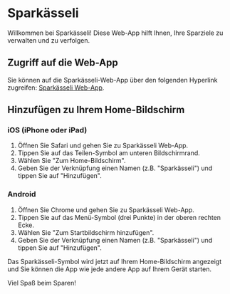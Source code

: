 # Sparkässeli

Willkommen bei Sparkässeli! Diese Web-App hilft Ihnen, Ihre Sparziele zu verwalten und zu verfolgen.

## Zugriff auf die Web-App

Sie können auf die Sparkässeli-Web-App über den folgenden Hyperlink zugreifen: [Sparkässeli Web-App](https://pabloesteves91.github.io/sparkaesseli).


## Hinzufügen zu Ihrem Home-Bildschirm

### iOS (iPhone oder iPad)

1. Öffnen Sie Safari und gehen Sie zu Sparkässeli Web-App.
2. Tippen Sie auf das Teilen-Symbol am unteren Bildschirmrand.
3. Wählen Sie "Zum Home-Bildschirm".
4. Geben Sie der Verknüpfung einen Namen (z.B. "Sparkässeli") und tippen Sie auf "Hinzufügen".

### Android

1. Öffnen Sie Chrome und gehen Sie zu Sparkässeli Web-App.
2. Tippen Sie auf das Menü-Symbol (drei Punkte) in der oberen rechten Ecke.
3. Wählen Sie "Zum Startbildschirm hinzufügen".
4. Geben Sie der Verknüpfung einen Namen (z.B. "Sparkässeli") und tippen Sie auf "Hinzufügen".

Das Sparkässeli-Symbol wird jetzt auf Ihrem Home-Bildschirm angezeigt und Sie können die App wie jede andere App auf Ihrem Gerät starten.

Viel Spaß beim Sparen!
